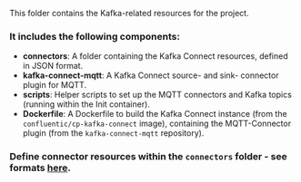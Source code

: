 This folder contains the Kafka-related resources for the project.

### It includes the following components:
- **connectors**: A folder containing the Kafka Connect resources, defined in JSON format.
- **kafka-connect-mqtt**: A Kafka Connect source- and sink- connector plugin for MQTT.
- **scripts**: Helper scripts to set up the MQTT connectors and Kafka topics (running within the Init container).
- **Dockerfile**: A Dockerfile to build the Kafka Connect instance (from the `confluentic/cp-kafka-connect` image), containing the MQTT-Connector plugin (from the `kafka-connect-mqtt` repository).

### Define connector resources within the `connectors` folder - see formats [here](connectors/README.md).
